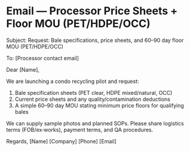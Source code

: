 # Email — Processor Price Sheets + Floor MOU (PET/HDPE/OCC)

Subject: Request: Bale specifications, price sheets, and 60–90 day floor MOU (PET/HDPE/OCC)

To: [Processor contact email]

Dear [Name],

We are launching a condo recycling pilot and request:

1) Bale specification sheets (PET clear, HDPE mixed/natural, OCC)
2) Current price sheets and any quality/contamination deductions
3) A simple 60–90 day MOU stating minimum price floors for qualifying bales

We can supply sample photos and planned SOPs. Please share logistics terms (FOB/ex‑works), payment terms, and QA procedures.

Regards,
[Name]
[Company]
[Phone]
[Email]
